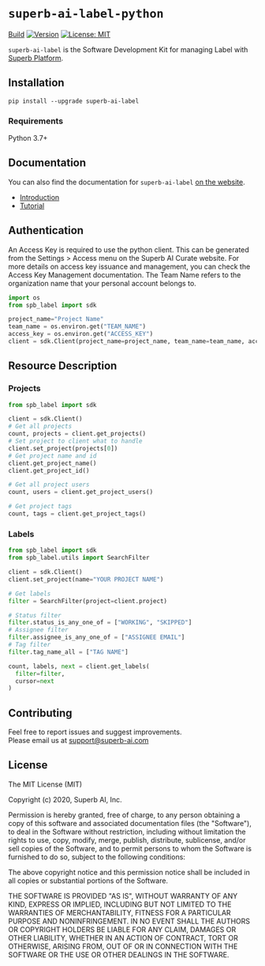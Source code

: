<!-- <p align="center">
  <a href="http://suite-api.superb-ai.com/" target="blank"><img src="logo/cool-tree.png" width="200" height="200" alt="Cool-Tree Logo" /></a>
</p> -->

# `superb-ai-label-python`

[Build](https://github.com/Superb-AI-Suite/superb-ai-label/workflows/Build/badge.svg)
[![Version](https://img.shields.io/pypi/v/superb-ai-label)](https://pypi.org/project/superb-ai-label/)
[![License: MIT](https://img.shields.io/badge/License-MIT-yellow.svg)](LICENSE)

`superb-ai-label` is the Software Development Kit for managing Label with [Superb Platform](https://superb-ai.com/).

## Installation

```shell
pip install --upgrade superb-ai-label
```

### Requirements

Python 3.7+

## Documentation

You can also find the documentation for `superb-ai-label` [on the website](https://docs.superb-ai.com/reference/super-ai-python-sdk-overview).

* [Introduction](https://docs.superb-ai.com/reference/super-ai-python-sdk-overview)
* [Tutorial](https://docs.superb-ai.com/reference/sdk-workflow-and-examples)

## Authentication

An Access Key is required to use the python client. This can be generated from the Settings > Access menu on the Superb AI Curate website. For more details on access key issuance and management, you can check the Access Key Management documentation. The Team Name refers to the organization name that your personal account belongs to.

```python
import os
from spb_label import sdk

project_name="Project Name"
team_name = os.environ.get("TEAM_NAME")
access_key = os.environ.get("ACCESS_KEY")
client = sdk.Client(project_name=project_name, team_name=team_name, access_key=access_key)
```

## Resource Description

### Projects

```python
from spb_label import sdk

client = sdk.Client()
# Get all projects
count, projects = client.get_projects()
# Set project to client what to handle
client.set_project(projects[0])
# Get project name and id
client.get_project_name()
client.get_project_id()

# Get all project users
count, users = client.get_project_users()

# Get project tags
count, tags = client.get_project_tags()
```

### Labels

```python
from spb_label import sdk
from spb_label.utils import SearchFilter

client = sdk.Client()
client.set_project(name="YOUR PROJECT NAME")

# Get labels
filter = SearchFilter(project=client.project)

# Status filter
filter.status_is_any_one_of = ["WORKING", "SKIPPED"]
# Assignee filter
filter.assignee_is_any_one_of = ["ASSIGNEE EMAIL"]
# Tag filter
filter.tag_name_all = ["TAG NAME"]

count, labels, next = client.get_labels(
  filter=filter,
  cursor=next
)
```

## Contributing

Feel free to report issues and suggest improvements.  
Please email us at <support@superb-ai.com>

## License

The MIT License (MIT)

Copyright (c) 2020, Superb AI, Inc.

Permission is hereby granted, free of charge, to any person obtaining a copy of this software and associated documentation files (the "Software"), to deal in the Software without restriction, including without limitation the rights to use, copy, modify, merge, publish, distribute, sublicense, and/or sell copies of the Software, and to permit persons to whom the Software is furnished to do so, subject to the following conditions:

The above copyright notice and this permission notice shall be included in all copies or substantial portions of the Software.

THE SOFTWARE IS PROVIDED "AS IS", WITHOUT WARRANTY OF ANY KIND, EXPRESS OR IMPLIED, INCLUDING BUT NOT LIMITED TO THE WARRANTIES OF MERCHANTABILITY, FITNESS FOR A PARTICULAR PURPOSE AND NONINFRINGEMENT. IN NO EVENT SHALL THE AUTHORS OR COPYRIGHT HOLDERS BE LIABLE FOR ANY CLAIM, DAMAGES OR OTHER LIABILITY, WHETHER IN AN ACTION OF CONTRACT, TORT OR OTHERWISE, ARISING FROM, OUT OF OR IN CONNECTION WITH THE SOFTWARE OR THE USE OR OTHER DEALINGS IN THE SOFTWARE.
